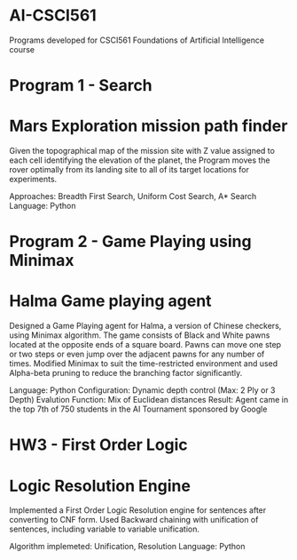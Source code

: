 # AI-CSCI561
Programs developed for CSCI561 Foundations of Artificial Intelligence course

# Program 1 - Search 
 # Mars Exploration mission path finder
Given the topographical map of the mission site with Z value assigned to each cell identifying the elevation of the planet, the Program moves the rover optimally from its landing site to all of its target locations for experiments.

Approaches: Breadth First Search, Uniform Cost Search, A\* Search
Language: Python

# Program 2 - Game Playing using Minimax
 # Halma Game playing agent
Designed a Game Playing agent for Halma, a version of Chinese checkers, using Minimax algorithm. The game consists of Black and White pawns located at the opposite ends of a square board. Pawns can move one step or two steps or even jump over the adjacent pawns for any number of times. Modified Minimax to suit the time-restricted environment and used Alpha-beta pruning to reduce the branching factor significantly.
	
Language: Python
Configuration: Dynamic depth control (Max: 2 Ply or 3 Depth)
Evalution Function: Mix of Euclidean distances
Result: Agent came in the top 7th of 750 students in the AI Tournament sponsored by Google

# HW3 - First Order Logic
 # Logic Resolution Engine
Implemented a First Order Logic Resolution engine for sentences after converting to CNF form. Used Backward chaining with unification of sentences, including variable to variable unification.

Algorithm implemeted: Unification, Resolution
Language: Python
